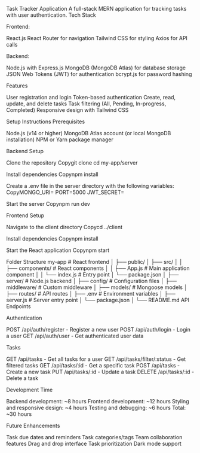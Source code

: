 Task Tracker Application
A full-stack MERN application for tracking tasks with user authentication.
Tech Stack

Frontend:

React.js
React Router for navigation
Tailwind CSS for styling
Axios for API calls


Backend:

Node.js with Express.js
MongoDB (MongoDB Atlas) for database storage
JSON Web Tokens (JWT) for authentication
bcrypt.js for password hashing



Features

User registration and login
Token-based authentication
Create, read, update, and delete tasks
Task filtering (All, Pending, In-progress, Completed)
Responsive design with Tailwind CSS

Setup Instructions
Prerequisites

Node.js (v14 or higher)
MongoDB Atlas account (or local MongoDB installation)
NPM or Yarn package manager

Backend Setup

Clone the repository
Copygit clone <repository-url>
cd my-app/server

Install dependencies
Copynpm install

Create a .env file in the server directory with the following variables:
CopyMONGO_URI=<your-mongodb-connection-string>
PORT=5000
JWT_SECRET=<your-jwt-secret-key>

Start the server
Copynpm run dev


Frontend Setup

Navigate to the client directory
Copycd ../client

Install dependencies
Copynpm install

Start the React application
Copynpm start


Folder Structure
my-app               # React frontend
│   ├── public/
│   ├── src/
│   │   ├── components/   # React components
│   │   ├── App.js        # Main application component
│   │   └── index.js      # Entry point
│   └── package.json
│
├── server/               # Node.js backend
│   ├── config/           # Configuration files
│   ├── middleware/       # Custom middleware
│   ├── models/           # Mongoose models
│   ├── routes/           # API routes
│   ├── .env              # Environment variables
│   ├── server.js         # Server entry point
│   └── package.json
│
└── README.md
API Endpoints

Authentication

POST /api/auth/register - Register a new user
POST /api/auth/login - Login a user
GET /api/auth/user - Get authenticated user data


Tasks

GET /api/tasks - Get all tasks for a user
GET /api/tasks/filter/:status - Get filtered tasks
GET /api/tasks/:id - Get a specific task
POST /api/tasks - Create a new task
PUT /api/tasks/:id - Update a task
DELETE /api/tasks/:id - Delete a task



Development Time

Backend development: ~8 hours
Frontend development: ~12 hours
Styling and responsive design: ~4 hours
Testing and debugging: ~6 hours
Total: ~30 hours

Future Enhancements

Task due dates and reminders
Task categories/tags
Team collaboration features
Drag and drop interface
Task prioritization
Dark mode support
